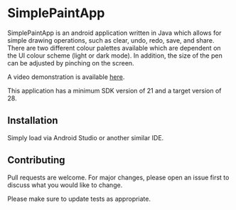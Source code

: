 # SimplePaintApp

SimplePaintApp is an android application written in Java which allows for simple drawing operations, such as clear, undo, redo, save, and share. There are two different colour palettes available which are dependent on the UI colour scheme (light or dark mode). In addition, the size of the pen can be adjusted by pinching on the screen.

A video demonstration is available <a href="https://www.youtube.com/watch?v=80t8-ZdTZSI">here</a>.

This application has a minimum SDK version of 21 and a target version of 28.

## Installation

Simply load via Android Studio or another similar IDE.

## Contributing
Pull requests are welcome. For major changes, please open an issue first to discuss what you would like to change.

Please make sure to update tests as appropriate.
